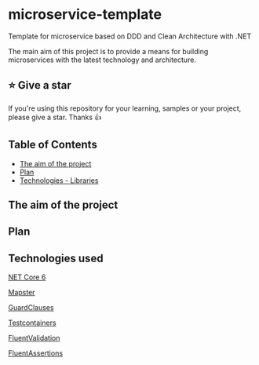 # microservice-template
Template for microservice based on DDD and Clean Architecture with .NET

The main aim of this project is to provide a means for building microservices with the latest technology and architecture.

## ⭐ Give a star

If you're using this repository for your learning, samples or your project, please give a star. Thanks :+1:

## Table of Contents

- [The aim of the project](#the-aim-of-this-project)
- [Plan](#plan)
- [Technologies - Libraries](technologies-used)

## The aim of the project

## Plan

## Technologies used

[NET Core 6](https://dotnet.microsoft.com/en-us/download/dotnet/6.0)

[Mapster](https://github.com/MapsterMapper/Mapster)

[GuardClauses](https://github.com/ardalis/GuardClauses)

[Testcontainers](https://github.com/testcontainers/testcontainers-dotnet)

[FluentValidation](https://github.com/FluentValidation/FluentValidation)

[FluentAssertions](https://github.com/fluentassertions/fluentassertions)
